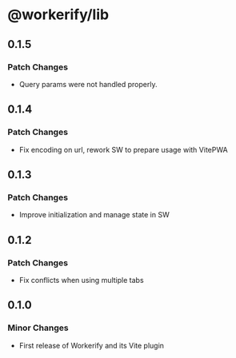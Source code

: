 # @workerify/lib

## 0.1.5

### Patch Changes

- Query params were not handled properly.

## 0.1.4

### Patch Changes

- Fix encoding on url, rework SW to prepare usage with VitePWA

## 0.1.3

### Patch Changes

- Improve initialization and manage state in SW

## 0.1.2

### Patch Changes

- Fix conflicts when using multiple tabs

## 0.1.0

### Minor Changes

- First release of Workerify and its Vite plugin
